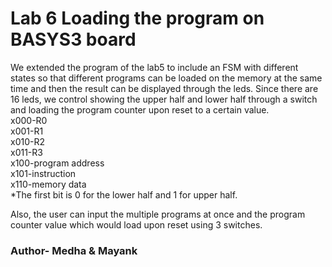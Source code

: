 # Lab 6 Loading the program on BASYS3 board

We extended the program of the lab5 to include an FSM with different states so that different programs can be loaded on the memory at the same time and then the result can be displayed through the leds. Since there are 16 leds, we control showing the upper half and lower half through a switch and loading the program counter upon reset to a certain value.<br>
x000-R0<br>
x001-R1<br>
x010-R2<br>
x011-R3<br>
x100-program address<br>
x101-instruction<br>
x110-memory data<br>
*The first bit is 0 for the lower half and 1 for upper half.<br>

Also, the user can input the multiple programs at once and the program counter value which would load upon reset using 3 switches.


### Author- Medha & Mayank